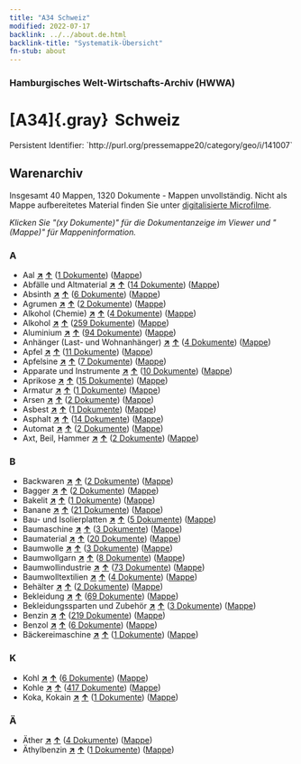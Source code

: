 ```yaml
---
title: "A34 Schweiz"
modified: 2022-07-17
backlink: ../../about.de.html
backlink-title: "Systematik-Übersicht"
fn-stub: about
---
```


### Hamburgisches Welt-Wirtschafts-Archiv (HWWA)

# [A34]{.gray}&#8201; Schweiz

<div class="hint">Persistent Identifier: `http://purl.org/pressemappe20/category/geo/i/141007`</div>







## Warenarchiv








Insgesamt 40 Mappen, 1320 Dokumente - Mappen unvollständig.
Nicht als Mappe aufbereitetes Material finden Sie unter [digitalisierte Microfilme](/film/h1_wa.de.html).

_Klicken Sie "(xy Dokumente)" für die Dokumentanzeige im Viewer und "(Mappe)" für Mappeninformation._




### A

- Aal [**&nearr;**](../../../ware/i/141941/about.de.html "Aal (XXX in der ganzen Welt)") [**&uarr;**](../../../ware/about.de.html#PLW07-Mt01 "Warensystematik") (<a href="https://pm20.zbw.eu/iiifview/folder/wa/141941,141007" title="über: Aal : Schweiz" target="_blank">1 Dokumente</a>) ([Mappe](../../../../folder/wa/1419xx/141941/1410xx/141007/about.de.html))
- Abfälle und Altmaterial [**&nearr;**](../../../ware/i/141942/about.de.html "Abfälle und Altmaterial (XXX in der ganzen Welt)") [**&uarr;**](../../../ware/about.de.html#PRB01-01 "Warensystematik") (<a href="https://pm20.zbw.eu/iiifview/folder/wa/141942,141007" title="über: Abfälle und Altmaterial : Schweiz" target="_blank">14 Dokumente</a>) ([Mappe](../../../../folder/wa/1419xx/141942/1410xx/141007/about.de.html))
- Absinth [**&nearr;**](../../../ware/i/141943/about.de.html "Absinth (XXX in der ganzen Welt)") [**&uarr;**](../../../ware/about.de.html#PID20.02-Sp01 "Warensystematik") (<a href="https://pm20.zbw.eu/iiifview/folder/wa/141943,141007" title="über: Absinth : Schweiz" target="_blank">6 Dokumente</a>) ([Mappe](../../../../folder/wa/1419xx/141943/1410xx/141007/about.de.html))
- Agrumen [**&nearr;**](../../../ware/i/141948/about.de.html "Agrumen (XXX in der ganzen Welt)") [**&uarr;**](../../../ware/about.de.html#PLW04-Zs "Warensystematik") (<a href="https://pm20.zbw.eu/iiifview/folder/wa/141948,141007" title="über: Agrumen : Schweiz" target="_blank">2 Dokumente</a>) ([Mappe](../../../../folder/wa/1419xx/141948/1410xx/141007/about.de.html))
- Alkohol (Chemie) [**&nearr;**](../../../ware/i/163481/about.de.html "Alkohol (Chemie) (XXX in der ganzen Welt)") [**&uarr;**](../../../ware/about.de.html#PID13-Ko02 "Warensystematik") (<a href="https://pm20.zbw.eu/iiifview/folder/wa/163481,141007" title="über: Alkohol (Chemie) : Schweiz" target="_blank">4 Dokumente</a>) ([Mappe](../../../../folder/wa/1634xx/163481/1410xx/141007/about.de.html))
- Alkohol [**&nearr;**](../../../ware/i/141966/about.de.html "Alkohol (XXX in der ganzen Welt)") [**&uarr;**](../../../ware/about.de.html#PID20.02-Sp "Warensystematik") (<a href="https://pm20.zbw.eu/iiifview/folder/wa/141966,141007" title="über: Alkohol : Schweiz" target="_blank">259 Dokumente</a>) ([Mappe](../../../../folder/wa/1419xx/141966/1410xx/141007/about.de.html))
- Aluminium [**&nearr;**](../../../ware/i/141969/about.de.html "Aluminium (XXX in der ganzen Welt)") [**&uarr;**](../../../ware/about.de.html#PID07.01-Lm01 "Warensystematik") (<a href="https://pm20.zbw.eu/iiifview/folder/wa/141969,141007" title="über: Aluminium : Schweiz" target="_blank">94 Dokumente</a>) ([Mappe](../../../../folder/wa/1419xx/141969/1410xx/141007/about.de.html))
- Anhänger (Last- und Wohnanhänger) [**&nearr;**](../../../ware/i/141974/about.de.html "Anhänger (Last- und Wohnanhänger) (XXX in der ganzen Welt)") [**&uarr;**](../../../ware/about.de.html#PID09.02-Kf "Warensystematik") (<a href="https://pm20.zbw.eu/iiifview/folder/wa/141974,141007" title="über: Anhänger (Last- und Wohnanhänger) : Schweiz" target="_blank">4 Dokumente</a>) ([Mappe](../../../../folder/wa/1419xx/141974/1410xx/141007/about.de.html))
- Apfel [**&nearr;**](../../../ware/i/141980/about.de.html "Apfel (XXX in der ganzen Welt)") [**&uarr;**](../../../ware/about.de.html#PLW04-Ob01 "Warensystematik") (<a href="https://pm20.zbw.eu/iiifview/folder/wa/141980,141007" title="über: Apfel : Schweiz" target="_blank">11 Dokumente</a>) ([Mappe](../../../../folder/wa/1419xx/141980/1410xx/141007/about.de.html))
- Apfelsine [**&nearr;**](../../../ware/i/141981/about.de.html "Apfelsine (XXX in der ganzen Welt)") [**&uarr;**](../../../ware/about.de.html#PLW04-Zs01 "Warensystematik") (<a href="https://pm20.zbw.eu/iiifview/folder/wa/141981,141007" title="über: Apfelsine : Schweiz" target="_blank">7 Dokumente</a>) ([Mappe](../../../../folder/wa/1419xx/141981/1410xx/141007/about.de.html))
- Apparate und Instrumente [**&nearr;**](../../../ware/i/141985/about.de.html "Apparate und Instrumente (XXX in der ganzen Welt)") [**&uarr;**](../../../ware/about.de.html#PID08-Ap "Warensystematik") (<a href="https://pm20.zbw.eu/iiifview/folder/wa/141985,141007" title="über: Apparate und Instrumente : Schweiz" target="_blank">10 Dokumente</a>) ([Mappe](../../../../folder/wa/1419xx/141985/1410xx/141007/about.de.html))
- Aprikose [**&nearr;**](../../../ware/i/142001/about.de.html "Aprikose (XXX in der ganzen Welt)") [**&uarr;**](../../../ware/about.de.html#PLW04-Zs02 "Warensystematik") (<a href="https://pm20.zbw.eu/iiifview/folder/wa/142001,141007" title="über: Aprikose : Schweiz" target="_blank">15 Dokumente</a>) ([Mappe](../../../../folder/wa/1420xx/142001/1410xx/141007/about.de.html))
- Armatur [**&nearr;**](../../../ware/i/142004/about.de.html "Armatur (XXX in der ganzen Welt)") [**&uarr;**](../../../ware/about.de.html#PID08-Ar "Warensystematik") (<a href="https://pm20.zbw.eu/iiifview/folder/wa/142004,141007" title="über: Armatur : Schweiz" target="_blank">1 Dokumente</a>) ([Mappe](../../../../folder/wa/1420xx/142004/1410xx/141007/about.de.html))
- Arsen [**&nearr;**](../../../ware/i/142006/about.de.html "Arsen (XXX in der ganzen Welt)") [**&uarr;**](../../../ware/about.de.html#PID07.01-Hm02 "Warensystematik") (<a href="https://pm20.zbw.eu/iiifview/folder/wa/142006,141007" title="über: Arsen : Schweiz" target="_blank">2 Dokumente</a>) ([Mappe](../../../../folder/wa/1420xx/142006/1410xx/141007/about.de.html))
- Asbest [**&nearr;**](../../../ware/i/142014/about.de.html "Asbest (XXX in der ganzen Welt)") [**&uarr;**](../../../ware/about.de.html#PID23-As "Warensystematik") (<a href="https://pm20.zbw.eu/iiifview/folder/wa/142014,141007" title="über: Asbest : Schweiz" target="_blank">1 Dokumente</a>) ([Mappe](../../../../folder/wa/1420xx/142014/1410xx/141007/about.de.html))
- Asphalt [**&nearr;**](../../../ware/i/142016/about.de.html "Asphalt (XXX in der ganzen Welt)") [**&uarr;**](../../../ware/about.de.html#PID22-Bd01 "Warensystematik") (<a href="https://pm20.zbw.eu/iiifview/folder/wa/142016,141007" title="über: Asphalt : Schweiz" target="_blank">14 Dokumente</a>) ([Mappe](../../../../folder/wa/1420xx/142016/1410xx/141007/about.de.html))
- Automat [**&nearr;**](../../../ware/i/142020/about.de.html "Automat (XXX in der ganzen Welt)") [**&uarr;**](../../../ware/about.de.html#PID08-Au "Warensystematik") (<a href="https://pm20.zbw.eu/iiifview/folder/wa/142020,141007" title="über: Automat : Schweiz" target="_blank">2 Dokumente</a>) ([Mappe](../../../../folder/wa/1420xx/142020/1410xx/141007/about.de.html))
- Axt, Beil, Hammer [**&nearr;**](../../../ware/i/141947/about.de.html "Axt, Beil, Hammer (XXX in der ganzen Welt)") [**&uarr;**](../../../ware/about.de.html#PID07.03-Wz01 "Warensystematik") (<a href="https://pm20.zbw.eu/iiifview/folder/wa/141947,141007" title="über: Axt, Beil, Hammer : Schweiz" target="_blank">2 Dokumente</a>) ([Mappe](../../../../folder/wa/1419xx/141947/1410xx/141007/about.de.html))

### B

- Backwaren [**&nearr;**](../../../ware/i/142026/about.de.html "Backwaren (XXX in der ganzen Welt)") [**&uarr;**](../../../ware/about.de.html#PID20-Ba "Warensystematik") (<a href="https://pm20.zbw.eu/iiifview/folder/wa/142026,141007" title="über: Backwaren : Schweiz" target="_blank">2 Dokumente</a>) ([Mappe](../../../../folder/wa/1420xx/142026/1410xx/141007/about.de.html))
- Bagger [**&nearr;**](../../../ware/i/142028/about.de.html "Bagger (XXX in der ganzen Welt)") [**&uarr;**](../../../ware/about.de.html#PID09.02-Nf01 "Warensystematik") (<a href="https://pm20.zbw.eu/iiifview/folder/wa/142028,141007" title="über: Bagger : Schweiz" target="_blank">2 Dokumente</a>) ([Mappe](../../../../folder/wa/1420xx/142028/1410xx/141007/about.de.html))
- Bakelit [**&nearr;**](../../../ware/i/142029/about.de.html "Bakelit (XXX in der ganzen Welt)") [**&uarr;**](../../../ware/about.de.html#PID14-Ha01 "Warensystematik") (<a href="https://pm20.zbw.eu/iiifview/folder/wa/142029,141007" title="über: Bakelit : Schweiz" target="_blank">1 Dokumente</a>) ([Mappe](../../../../folder/wa/1420xx/142029/1410xx/141007/about.de.html))
- Banane [**&nearr;**](../../../ware/i/142038/about.de.html "Banane (XXX in der ganzen Welt)") [**&uarr;**](../../../ware/about.de.html#PLW04-Bn "Warensystematik") (<a href="https://pm20.zbw.eu/iiifview/folder/wa/142038,141007" title="über: Banane : Schweiz" target="_blank">21 Dokumente</a>) ([Mappe](../../../../folder/wa/1420xx/142038/1410xx/141007/about.de.html))
- Bau- und Isolierplatten [**&nearr;**](../../../ware/i/142083/about.de.html "Bau- und Isolierplatten (XXX in der ganzen Welt)") [**&uarr;**](../../../ware/about.de.html#PID22-Bf01 "Warensystematik") (<a href="https://pm20.zbw.eu/iiifview/folder/wa/142083,141007" title="über: Bau- und Isolierplatten : Schweiz" target="_blank">5 Dokumente</a>) ([Mappe](../../../../folder/wa/1420xx/142083/1410xx/141007/about.de.html))
- Baumaschine [**&nearr;**](../../../ware/i/142084/about.de.html "Baumaschine (XXX in der ganzen Welt)") [**&uarr;**](../../../ware/about.de.html#PID08-Ba "Warensystematik") (<a href="https://pm20.zbw.eu/iiifview/folder/wa/142084,141007" title="über: Baumaschine : Schweiz" target="_blank">3 Dokumente</a>) ([Mappe](../../../../folder/wa/1420xx/142084/1410xx/141007/about.de.html))
- Baumaterial [**&nearr;**](../../../ware/i/142086/about.de.html "Baumaterial (XXX in der ganzen Welt)") [**&uarr;**](../../../ware/about.de.html#PID22-Bs "Warensystematik") (<a href="https://pm20.zbw.eu/iiifview/folder/wa/142086,141007" title="über: Baumaterial : Schweiz" target="_blank">20 Dokumente</a>) ([Mappe](../../../../folder/wa/1420xx/142086/1410xx/141007/about.de.html))
- Baumwolle [**&nearr;**](../../../ware/i/142089/about.de.html "Baumwolle (XXX in der ganzen Welt)") [**&uarr;**](../../../ware/about.de.html#PLW04-Bw "Warensystematik") (<a href="https://pm20.zbw.eu/iiifview/folder/wa/142089,141007" title="über: Baumwolle : Schweiz" target="_blank">3 Dokumente</a>) ([Mappe](../../../../folder/wa/1420xx/142089/1410xx/141007/about.de.html))
- Baumwollgarn [**&nearr;**](../../../ware/i/196460/about.de.html "Baumwollgarn (XXX in der ganzen Welt)") [**&uarr;**](../../../ware/about.de.html#PID19-Nf02 "Warensystematik") (<a href="https://pm20.zbw.eu/iiifview/folder/wa/196460,141007" title="über: Baumwollgarn : Schweiz" target="_blank">8 Dokumente</a>) ([Mappe](../../../../folder/wa/1964xx/196460/1410xx/141007/about.de.html))
- Baumwollindustrie [**&nearr;**](../../../ware/i/142091/about.de.html "Baumwollindustrie (XXX in der ganzen Welt)") [**&uarr;**](../../../ware/about.de.html#PID19-Bw01 "Warensystematik") (<a href="https://pm20.zbw.eu/iiifview/folder/wa/142091,141007" title="über: Baumwollindustrie : Schweiz" target="_blank">73 Dokumente</a>) ([Mappe](../../../../folder/wa/1420xx/142091/1410xx/141007/about.de.html))
- Baumwolltextilien [**&nearr;**](../../../ware/i/154932/about.de.html "Baumwolltextilien (XXX in der ganzen Welt)") [**&uarr;**](../../../ware/about.de.html#PID19-Bw02 "Warensystematik") (<a href="https://pm20.zbw.eu/iiifview/folder/wa/154932,141007" title="über: Baumwolltextilien : Schweiz" target="_blank">4 Dokumente</a>) ([Mappe](../../../../folder/wa/1549xx/154932/1410xx/141007/about.de.html))
- Behälter [**&nearr;**](../../../ware/i/142094/about.de.html "Behälter (XXX in der ganzen Welt)") [**&uarr;**](../../../ware/about.de.html#PID07.03-Co "Warensystematik") (<a href="https://pm20.zbw.eu/iiifview/folder/wa/142094,141007" title="über: Behälter : Schweiz" target="_blank">2 Dokumente</a>) ([Mappe](../../../../folder/wa/1420xx/142094/1410xx/141007/about.de.html))
- Bekleidung [**&nearr;**](../../../ware/i/142106/about.de.html "Bekleidung (XXX in der ganzen Welt)") [**&uarr;**](../../../ware/about.de.html#PID19-Bk "Warensystematik") (<a href="https://pm20.zbw.eu/iiifview/folder/wa/142106,141007" title="über: Bekleidung : Schweiz" target="_blank">69 Dokumente</a>) ([Mappe](../../../../folder/wa/1421xx/142106/1410xx/141007/about.de.html))
- Bekleidungssparten und Zubehör [**&nearr;**](../../../ware/i/166456/about.de.html "Bekleidungssparten und Zubehör (XXX in der ganzen Welt)") [**&uarr;**](../../../ware/about.de.html#PID19-Bz "Warensystematik") (<a href="https://pm20.zbw.eu/iiifview/folder/wa/166456,141007" title="über: Bekleidungssparten und Zubehör  : Schweiz" target="_blank">3 Dokumente</a>) ([Mappe](../../../../folder/wa/1664xx/166456/1410xx/141007/about.de.html))
- Benzin [**&nearr;**](../../../ware/i/142108/about.de.html "Benzin (XXX in der ganzen Welt)") [**&uarr;**](../../../ware/about.de.html#PID13.02-Ks02 "Warensystematik") (<a href="https://pm20.zbw.eu/iiifview/folder/wa/142108,141007" title="über: Benzin : Schweiz" target="_blank">219 Dokumente</a>) ([Mappe](../../../../folder/wa/1421xx/142108/1410xx/141007/about.de.html))
- Benzol [**&nearr;**](../../../ware/i/142110/about.de.html "Benzol (XXX in der ganzen Welt)") [**&uarr;**](../../../ware/about.de.html#PID13-Ko04 "Warensystematik") (<a href="https://pm20.zbw.eu/iiifview/folder/wa/142110,141007" title="über: Benzol : Schweiz" target="_blank">6 Dokumente</a>) ([Mappe](../../../../folder/wa/1421xx/142110/1410xx/141007/about.de.html))
- Bäckereimaschine [**&nearr;**](../../../ware/i/142027/about.de.html "Bäckereimaschine (XXX in der ganzen Welt)") [**&uarr;**](../../../ware/about.de.html#PID08-Nm01 "Warensystematik") (<a href="https://pm20.zbw.eu/iiifview/folder/wa/142027,141007" title="über: Bäckereimaschine : Schweiz" target="_blank">1 Dokumente</a>) ([Mappe](../../../../folder/wa/1420xx/142027/1410xx/141007/about.de.html))

### K

- Kohl [**&nearr;**](../../../ware/i/143119/about.de.html "Kohl (XXX in der ganzen Welt)") [**&uarr;**](../../../ware/about.de.html#PLW04-Gm08 "Warensystematik") (<a href="https://pm20.zbw.eu/iiifview/folder/wa/143119,141007" title="über: Kohl : Schweiz" target="_blank">6 Dokumente</a>) ([Mappe](../../../../folder/wa/1431xx/143119/1410xx/141007/about.de.html))
- Kohle [**&nearr;**](../../../ware/i/143120/about.de.html "Kohle (XXX in der ganzen Welt)") [**&uarr;**](../../../ware/about.de.html#PRB02.01 "Warensystematik") (<a href="https://pm20.zbw.eu/iiifview/folder/wa/143120,141007" title="über: Kohle : Schweiz" target="_blank">417 Dokumente</a>) ([Mappe](../../../../folder/wa/1431xx/143120/1410xx/141007/about.de.html))
- Koka, Kokain [**&nearr;**](../../../ware/i/143124/about.de.html "Koka, Kokain (XXX in der ganzen Welt)") [**&uarr;**](../../../ware/about.de.html#PID04-Dr05 "Warensystematik") (<a href="https://pm20.zbw.eu/iiifview/folder/wa/143124,141007" title="über: Koka, Kokain : Schweiz" target="_blank">1 Dokumente</a>) ([Mappe](../../../../folder/wa/1431xx/143124/1410xx/141007/about.de.html))

### Ä

- Äther [**&nearr;**](../../../ware/i/141945/about.de.html "Äther (XXX in der ganzen Welt)") [**&uarr;**](../../../ware/about.de.html#PID13-Ko01 "Warensystematik") (<a href="https://pm20.zbw.eu/iiifview/folder/wa/141945,141007" title="über: Äther : Schweiz" target="_blank">4 Dokumente</a>) ([Mappe](../../../../folder/wa/1419xx/141945/1410xx/141007/about.de.html))
- Äthylbenzin [**&nearr;**](../../../ware/i/141946/about.de.html "Äthylbenzin (XXX in der ganzen Welt)") [**&uarr;**](../../../ware/about.de.html#PID13.02-Ks01 "Warensystematik") (<a href="https://pm20.zbw.eu/iiifview/folder/wa/141946,141007" title="über: Äthylbenzin : Schweiz" target="_blank">1 Dokumente</a>) ([Mappe](../../../../folder/wa/1419xx/141946/1410xx/141007/about.de.html))





